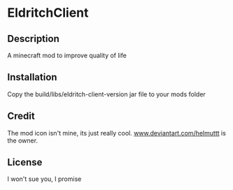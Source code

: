 # EldritchClient

## Description

A minecraft mod to improve quality of life

## Installation

Copy the build/libs/eldritch-client-version jar file to your mods folder

## Credit

The mod icon isn't mine, its just really cool. www.deviantart.com/helmuttt is the owner.

## License

I won't sue you, I promise
